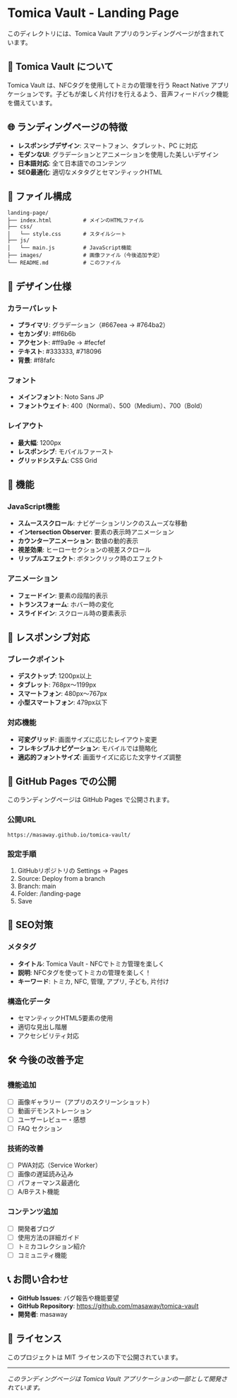 # Tomica Vault - Landing Page

このディレクトリには、Tomica Vault アプリのランディングページが含まれています。

## 📱 Tomica Vault について

Tomica Vault は、NFCタグを使用してトミカの管理を行う React Native アプリケーションです。子どもが楽しく片付けを行えるよう、音声フィードバック機能を備えています。

## 🌐 ランディングページの特徴

- **レスポンシブデザイン**: スマートフォン、タブレット、PC に対応
- **モダンなUI**: グラデーションとアニメーションを使用した美しいデザイン
- **日本語対応**: 全て日本語でのコンテンツ
- **SEO最適化**: 適切なメタタグとセマンティックHTML

## 📁 ファイル構成

```
landing-page/
├── index.html          # メインのHTMLファイル
├── css/
│   └── style.css       # スタイルシート
├── js/
│   └── main.js         # JavaScript機能
├── images/             # 画像ファイル（今後追加予定）
└── README.md           # このファイル
```

## 🎨 デザイン仕様

### カラーパレット
- **プライマリ**: グラデーション（#667eea → #764ba2）
- **セカンダリ**: #ff6b6b
- **アクセント**: #ff9a9e → #fecfef
- **テキスト**: #333333, #718096
- **背景**: #f8fafc

### フォント
- **メインフォント**: Noto Sans JP
- **フォントウェイト**: 400（Normal）、500（Medium）、700（Bold）

### レイアウト
- **最大幅**: 1200px
- **レスポンシブ**: モバイルファースト
- **グリッドシステム**: CSS Grid

## 🚀 機能

### JavaScript機能
- **スムーススクロール**: ナビゲーションリンクのスムーズな移動
- **インtersection Observer**: 要素の表示時アニメーション
- **カウンターアニメーション**: 数値の動的表示
- **視差効果**: ヒーローセクションの視差スクロール
- **リップルエフェクト**: ボタンクリック時のエフェクト

### アニメーション
- **フェードイン**: 要素の段階的表示
- **トランスフォーム**: ホバー時の変化
- **スライドイン**: スクロール時の要素表示

## 📱 レスポンシブ対応

### ブレークポイント
- **デスクトップ**: 1200px以上
- **タブレット**: 768px〜1199px
- **スマートフォン**: 480px〜767px
- **小型スマートフォン**: 479px以下

### 対応機能
- **可変グリッド**: 画面サイズに応じたレイアウト変更
- **フレキシブルナビゲーション**: モバイルでは簡略化
- **適応的フォントサイズ**: 画面サイズに応じた文字サイズ調整

## 🔧 GitHub Pages での公開

このランディングページは GitHub Pages で公開されます。

### 公開URL
```
https://masaway.github.io/tomica-vault/
```

### 設定手順
1. GitHubリポジトリの Settings → Pages
2. Source: Deploy from a branch
3. Branch: main
4. Folder: /landing-page
5. Save

## 🎯 SEO対策

### メタタグ
- **タイトル**: Tomica Vault - NFCでトミカ管理を楽しく
- **説明**: NFCタグを使ってトミカの管理を楽しく！
- **キーワード**: トミカ, NFC, 管理, アプリ, 子ども, 片付け

### 構造化データ
- セマンティックHTML5要素の使用
- 適切な見出し階層
- アクセシビリティ対応

## 🛠️ 今後の改善予定

### 機能追加
- [ ] 画像ギャラリー（アプリのスクリーンショット）
- [ ] 動画デモンストレーション
- [ ] ユーザーレビュー・感想
- [ ] FAQ セクション

### 技術的改善
- [ ] PWA対応（Service Worker）
- [ ] 画像の遅延読み込み
- [ ] パフォーマンス最適化
- [ ] A/Bテスト機能

### コンテンツ追加
- [ ] 開発者ブログ
- [ ] 使用方法の詳細ガイド
- [ ] トミカコレクション紹介
- [ ] コミュニティ機能

## 📞 お問い合わせ

- **GitHub Issues**: バグ報告や機能要望
- **GitHub Repository**: https://github.com/masaway/tomica-vault
- **開発者**: masaway

## 📄 ライセンス

このプロジェクトは MIT ライセンスの下で公開されています。

---

*このランディングページは Tomica Vault アプリケーションの一部として開発されています。*
